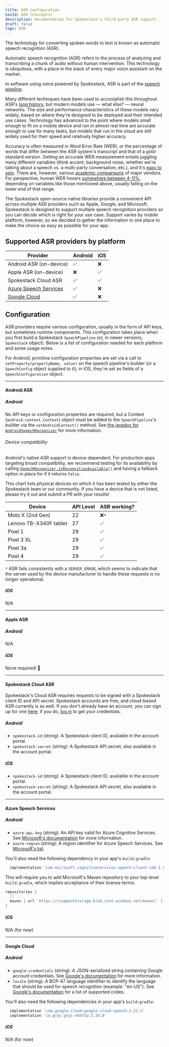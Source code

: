 ```yaml
---
title: ASR configuration
navId: ASR (Concepts)
description: Documentation for Spokestack's third-party ASR support
draft: false
tags: ASR
---
```


The technology for converting spoken words to text is known as automatic speech recognition (ASR).

Automatic speech recognition (ASR) refers to the process of analyzing and transcribing a chunk of audio without human intervention. This technology is ubiquitous, with a place in the stack of every major voice assistant on the market.

In software using voice powered by Spokestack, ASR is part of the [speech pipeline](/docs/Concepts/speech-pipeline).

Many different techniques have been used to accomplish this throughout ASR's [long history](https://en.wikipedia.org/wiki/Speech_recognition#History), but modern models use — what else? — neural networks. The size and performance characteristics of these models vary widely, based on where they're designed to be deployed and their intended use cases. Technology has advanced to the point where models small enough to fit on a mobile device and run in almost real time are accurate enough to use for many tasks, but models that run in the cloud are still widely used for their speed and relatively higher accuracy.

Accuracy is often measured in Word Error Rate (WER), or the percentage of words that differ between the ASR system's transcript and that of a gold-standard version. Getting an accurate WER measurement entails juggling many different variables (think accent, background noise, whether we're talking about a speech vs. a multi-party conversation, etc.), and it's [easy to spin](https://arxiv.org/abs/2010.03432). There are, however, various [academic comparisons](https://www.notion.so/spokestack/aclweb.org/anthology/2020.lrec-1.797.pdf) of major vendors. For perspective, human WER hovers [somewhere between 4-11%](https://www.microsoft.com/en-us/research/wp-content/uploads/2017/06/paper-revised2.pdf), depending on variables like those mentioned above, usually falling on the lower end of that range.

The Spokestack open-source native libraries provide a convenient API across multiple ASR providers such as Apple, Google, and Microsoft. Spokestack is designed to support multiple speech recognition providers so you can decide which is right for your use case. Support varies by mobile platform, however, so we decided to gather the information in one place to make the choice as easy as possible for your app.

## Supported ASR providers by platform

| Provider                                                                                                | Android  | iOS      |
| ------------------------------------------------------------------------------------------------------- | -------- | -------- |
| Android ASR (on-device)                                                                                 | &#9989;  | &#10060; |
| Apple ASR (on-device)                                                                                   | &#10060; | &#9989;  |
| Spokestack Cloud ASR                                                                                    | &#9989;  | &#9989;  |
| [Azure Speech Services](https://azure.microsoft.com/en-us/services/cognitive-services/speech-services/) | &#9989;  | &#10060; |
| [Google Cloud](https://cloud.google.com/speech-to-text)                                                 | &#9989;  | &#10060; |

## Configuration

ASR providers require various configuration, usually in the form of API keys, but sometimes runtime components. This configuration takes place when you first build a Spokestack `SpeechPipeline` (or, in newer versions, `Spokestack` object). Below is a list of configuration needed for each platform and some usage notes.

For Android, primitive configuration properties are set via a call to `setProperty(propertyName, value)` on the speech pipeline's builder (or a `SpeechConfig` object supplied to it); in iOS, they're set as fields of a `SpeechConfiguration` object.

---

#### Android ASR

##### Android

No API keys or configuration properties are required, but a Context (`android.content.Context`) object must be added to the `SpeechPipeline`'s builder via the `setAndroidContext()` method. See [the javadoc for `AndroidSpeechRecognizer`](https://www.javadoc.io/doc/io.spokestack/spokestack-android/latest/io/spokestack/spokestack/android/AndroidSpeechRecognizer.html) for more information.

###### Device compatibility

Android's native ASR support is device-dependent. For production apps targeting broad compatibility, we recommend testing for its availability by calling [`SpeechRecognizer.isRecognitionAvailable()`](<https://developer.android.com/reference/android/speech/SpeechRecognizer#isRecognitionAvailable(android.content.Context)>) and having a fallback option in place for if it returns `false`.

This chart lists physical devices on which it has been tested by either the Spokestack team or our community. If you have a device that is not listed, please try it out and submit a PR with your results!

| Device                 | API Level | ASR working? |
| ---------------------- | --------- | ------------ |
| Moto X (2nd Gen)       | 22        | &#10060;`*`  |
| Lenovo TB-X340F tablet | 27        | &#9989;      |
| Pixel 1                | 29        | &#9989;      |
| Pixel 3 XL             | 29        | &#9989;      |
| Pixel 3a               | 29        | &#9989;      |
| Pixel 4                | 29        | &#9989;      |

`*` ASR fails consistently with a `SERVER_ERROR`, which seems to indicate that the server used by the device manufacturer to handle these requests is no longer operational.

##### iOS

N/A

---

#### Apple ASR

##### Android

N/A

##### iOS

None required! &#x1F389;

---

#### Spokestack Cloud ASR

Spokestack's Cloud ASR requires requests to be signed with a Spokestack client ID and API secret. Spokestack accounts are free, and cloud-based ASR currently is as well. If you don't already have an account, you can sign up for one [here](/account/create); if you do, [log in](/account/login) to get your credentials.

##### Android

- `spokestack-id` (string): A Spokestack client ID, available in the account portal.
- `spokestack-secret` (string): A Spokestack API secret, also available in the account portal.

##### iOS

- `spokestack-id` (string): A Spokestack client ID, available in the account portal.
- `spokestack-secret` (string): A Spokestack API secret, also available in the account portal.

---

#### Azure Speech Services

##### Android

- `azure-api-key` (string): An API key valid for Azure Cognitive Services. See [Microsoft's documentation](https://azure.microsoft.com/en-us/try/cognitive-services/?api=speech-services) for more information.
- `azure-region` (string): A region identifier for Azure Speech Services. See [Microsoft's list](https://docs.microsoft.com/en-us/azure/cognitive-services/speech-service/regions).

You'll also need the following dependency in your app's `build:gradle`:

```groovy
  implementation 'com.microsoft.cognitiveservices.speech:client-sdk:1.9.0'
```

This will require you to add Microsoft's Maven repository to your top-level `build.gradle`, which implies acceptance of their license terms:

```groovy
repositories {
  // ...
  maven { url 'https://csspeechstorage.blob.core.windows.net/maven/' }
}
```

##### iOS

N/A (for now)

---

#### Google Cloud

##### Android

- `google-credentials` (string): A JSON-serialized string containing Google account credentials. See [Google's documentation](https://cloud.google.com/docs/authentication/getting-started#creating_a_service_account) for more information.
- `locale` (string): A BCP-47 language identifier to identify the language that should be used for speech recognition (example: "en-US"). See [Google's documentation](https://cloud.google.com/speech-to-text/docs/languages) for a list of supported codes.

You'll also need the following dependencies in your app's `build:gradle`:

```groovy
  implementation 'com.google.cloud:google-cloud-speech:1.22.2'
  implementation 'io.grpc:grpc-okhttp:1.28.0'
```

##### iOS

N/A (for now)
